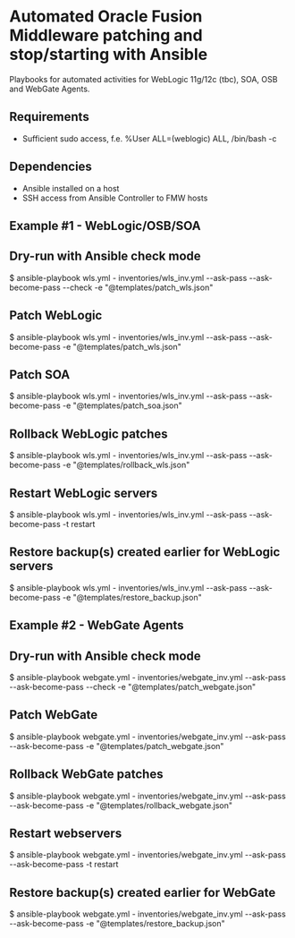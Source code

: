 Automated Oracle Fusion Middleware patching and stop/starting with Ansible
=======================

Playbooks for automated activities for WebLogic 11g/12c (tbc), SOA, OSB and WebGate Agents.

Requirements
------------

- Sufficient sudo access, f.e. %User ALL=(weblogic) ALL, /bin/bash -c

Dependencies
------------

- Ansible installed on a host
- SSH access from Ansible Controller to FMW hosts

Example #1 - WebLogic/OSB/SOA
------------

## Dry-run with Ansible check mode
$ ansible-playbook wls.yml - inventories/wls_inv.yml --ask-pass --ask-become-pass --check -e "@templates/patch_wls.json"

## Patch WebLogic
$ ansible-playbook wls.yml - inventories/wls_inv.yml --ask-pass --ask-become-pass -e "@templates/patch_wls.json"

## Patch SOA
$ ansible-playbook wls.yml - inventories/wls_inv.yml --ask-pass --ask-become-pass -e "@templates/patch_soa.json"

## Rollback WebLogic patches
$ ansible-playbook wls.yml - inventories/wls_inv.yml --ask-pass --ask-become-pass -e "@templates/rollback_wls.json"

## Restart WebLogic servers
$ ansible-playbook wls.yml - inventories/wls_inv.yml --ask-pass --ask-become-pass -t restart

## Restore backup(s) created earlier for WebLogic servers
$ ansible-playbook wls.yml - inventories/wls_inv.yml --ask-pass --ask-become-pass -e "@templates/restore_backup.json"


Example #2 - WebGate Agents
------------

## Dry-run with Ansible check mode
$ ansible-playbook webgate.yml - inventories/webgate_inv.yml --ask-pass --ask-become-pass --check -e "@templates/patch_webgate.json"

## Patch WebGate
$ ansible-playbook webgate.yml - inventories/webgate_inv.yml --ask-pass --ask-become-pass -e "@templates/patch_webgate.json"

## Rollback WebGate patches
$ ansible-playbook webgate.yml - inventories/webgate_inv.yml --ask-pass --ask-become-pass -e "@templates/rollback_webgate.json"

## Restart webservers
$ ansible-playbook webgate.yml - inventories/webgate_inv.yml --ask-pass --ask-become-pass -t restart

## Restore backup(s) created earlier for WebGate
$ ansible-playbook webgate.yml - inventories/webgate_inv.yml --ask-pass --ask-become-pass -e "@templates/restore_backup.json"